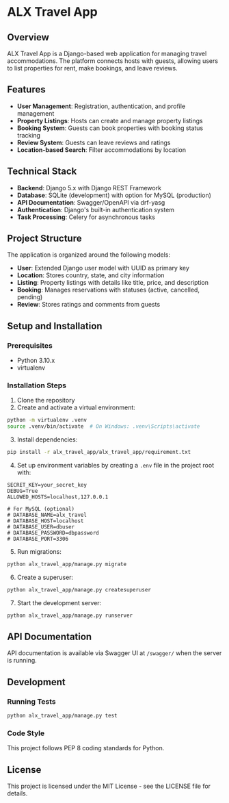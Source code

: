 # ALX Travel App

## Overview

ALX Travel App is a Django-based web application for managing travel accommodations. The platform connects hosts with guests, allowing users to list properties for rent, make bookings, and leave reviews.

## Features

- **User Management**: Registration, authentication, and profile management
- **Property Listings**: Hosts can create and manage property listings
- **Booking System**: Guests can book properties with booking status tracking
- **Review System**: Guests can leave reviews and ratings
- **Location-based Search**: Filter accommodations by location

## Technical Stack

- **Backend**: Django 5.x with Django REST Framework
- **Database**: SQLite (development) with option for MySQL (production)
- **API Documentation**: Swagger/OpenAPI via drf-yasg
- **Authentication**: Django's built-in authentication system
- **Task Processing**: Celery for asynchronous tasks

## Project Structure

The application is organized around the following models:

- **User**: Extended Django user model with UUID as primary key
- **Location**: Stores country, state, and city information
- **Listing**: Property listings with details like title, price, and description
- **Booking**: Manages reservations with statuses (active, cancelled, pending)
- **Review**: Stores ratings and comments from guests

## Setup and Installation

### Prerequisites

- Python 3.10.x
- virtualenv

### Installation Steps

1. Clone the repository
2. Create and activate a virtual environment:

```bash
python -m virtualenv .venv
source .venv/bin/activate  # On Windows: .venv\Scripts\activate
```

3. Install dependencies:

```bash
pip install -r alx_travel_app/alx_travel_app/requirement.txt
```

4. Set up environment variables by creating a `.env` file in the project root with:

```
SECRET_KEY=your_secret_key
DEBUG=True
ALLOWED_HOSTS=localhost,127.0.0.1

# For MySQL (optional)
# DATABASE_NAME=alx_travel
# DATABASE_HOST=localhost
# DATABASE_USER=dbuser
# DATABASE_PASSWORD=dbpassword
# DATABASE_PORT=3306
```

5. Run migrations:

```bash
python alx_travel_app/manage.py migrate
```

6. Create a superuser:

```bash
python alx_travel_app/manage.py createsuperuser
```

7. Start the development server:

```bash
python alx_travel_app/manage.py runserver
```

## API Documentation

API documentation is available via Swagger UI at `/swagger/` when the server is running.

## Development

### Running Tests

```bash
python alx_travel_app/manage.py test
```

### Code Style

This project follows PEP 8 coding standards for Python.

## License

This project is licensed under the MIT License - see the LICENSE file for details.